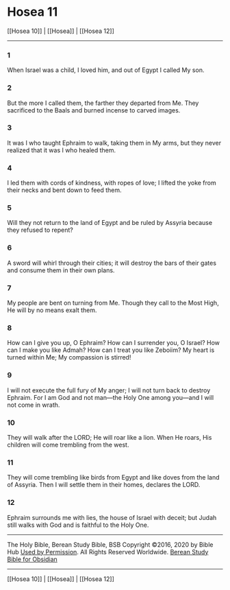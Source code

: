 # Hosea 11

[[Hosea 10]] | [[Hosea]] | [[Hosea 12]]

---

### 1
When Israel was a child, I loved him, and out of Egypt I called My son.

### 2
But the more I called them, the farther they departed from Me. They sacrificed to the Baals and burned incense to carved images.

### 3
It was I who taught Ephraim to walk, taking them in My arms, but they never realized that it was I who healed them.

### 4
I led them with cords of kindness, with ropes of love; I lifted the yoke from their necks and bent down to feed them.

### 5
Will they not return to the land of Egypt and be ruled by Assyria because they refused to repent?

### 6
A sword will whirl through their cities; it will destroy the bars of their gates and consume them in their own plans.

### 7
My people are bent on turning from Me. Though they call to the Most High, He will by no means exalt them.

### 8
How can I give you up, O Ephraim? How can I surrender you, O Israel? How can I make you like Admah? How can I treat you like Zeboiim? My heart is turned within Me; My compassion is stirred!

### 9
I will not execute the full fury of My anger; I will not turn back to destroy Ephraim. For I am God and not man—the Holy One among you—and I will not come in wrath.

### 10
They will walk after the LORD; He will roar like a lion. When He roars, His children will come trembling from the west.

### 11
They will come trembling like birds from Egypt and like doves from the land of Assyria. Then I will settle them in their homes, declares the LORD.

### 12
Ephraim surrounds me with lies, the house of Israel with deceit; but Judah still walks with God and is faithful to the Holy One.

---

The Holy Bible, Berean Study Bible, BSB
Copyright ©2016, 2020 by Bible Hub
[Used by Permission](https://berean.bible/terms.htm). All Rights Reserved Worldwide.
[Berean Study Bible for Obsidian](https://github.com/gapmiss/berean-study-bible-for-obsidian)

---

[[Hosea 10]] | [[Hosea]] | [[Hosea 12]]

